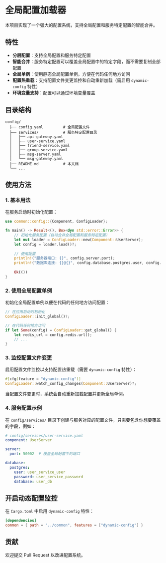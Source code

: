# 全局配置加载器

本项目实现了一个强大的配置系统，支持全局配置和服务特定配置的智能合并。

## 特性

- **分层配置**：支持全局配置和服务特定配置
- **智能合并**：服务特定配置可以覆盖全局配置中的特定字段，而不需要复制全部配置
- **全局单例**：使用静态全局配置单例，方便在代码任何地方访问
- **配置热重载**：支持配置文件变更监控和自动重新加载（需启用 `dynamic-config` 特性）
- **环境变量支持**：配置可以通过环境变量覆盖

## 目录结构

```
config/
  ├── config.yaml         # 全局配置文件
  ├── services/           # 服务特定配置目录
  │   ├── api-gateway.yaml
  │   ├── user-service.yaml
  │   ├── friend-service.yaml
  │   ├── group-service.yaml
  │   ├── msg-server.yaml
  │   └── msg-gateway.yaml
  ├── README.md           # 本文档
  └── ...
```

## 使用方法

### 1. 基本用法

在服务启动时初始化配置：

```rust
use common::config::{Component, ConfigLoader};

fn main() -> Result<(), Box<dyn std::error::Error>> {
    // 初始化服务配置（自动合并全局配置和服务特定配置）
    let mut loader = ConfigLoader::new(Component::UserServer);
    let config = loader.load()?;
    
    // 使用配置
    println!("服务器端口: {}", config.server.port);
    println!("数据库连接: {}@{}", config.database.postgres.user, config.database.postgres.host);
    
    Ok(())
}
```

### 2. 使用全局配置单例

初始化全局配置单例以便在代码的任何地方访问配置：

```rust
// 在应用启动时初始化
ConfigLoader::init_global()?;

// 在代码任何地方访问
if let Some(config) = ConfigLoader::get_global() {
    let redis_url = config.redis.url();
    // ...
}
```

### 3. 监控配置文件变更

启用配置文件监控以支持配置热重载（需要 `dynamic-config` 特性）：

```rust
#[cfg(feature = "dynamic-config")]
ConfigLoader::watch_config_changes(Component::UserServer)?;
```

当配置文件变更时，系统会自动重新加载配置并更新全局单例。

### 4. 服务配置示例

在 `config/services/` 目录下创建与服务对应的配置文件，只需要包含你想要覆盖的字段，例如：

```yaml
# config/services/user-service.yaml
component: UserServer

server:
  port: 50002  # 覆盖全局配置中的端口

database:
  postgres:
    user: user_service_user
    password: user_service_password
    database: user_db
```

## 开启动态配置监控

在 `Cargo.toml` 中启用 `dynamic-config` 特性：

```toml
[dependencies]
common = { path = "../common", features = ["dynamic-config"] }
```

## 贡献

欢迎提交 Pull Request 以改进配置系统。 
